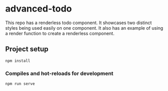 # advanced-todo

This repo has a renderless todo component. It showcases two distinct styles being used easily on one component. It also has an example of using a render function to create a renderless component.

## Project setup
```
npm install
```

### Compiles and hot-reloads for development
```
npm run serve
```
